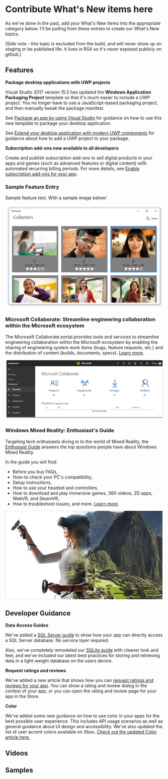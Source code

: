 # Contribute What's New items here

As we've done in the past, add your What's New items into the appropriate category below. I'll be pulling from these entries to create our What's New topics.

(Side note - this topic is excluded from the build, and will never show up on staging or be published life. It lives in RS4 so it's never exposed publicly on github.)

## Features

**Package desktop applications with UWP projects**

Visual Studio 2017 version 15.5 has updated the **Windows Application Packaging Project** template so that it's much easier to include a UWP project. You no longer  have to use a JavaScript-based packaging project, and then manually tweak the package manifest.  

See [Package an app by using Visual Studio](https://docs.microsoft.com/en-us/windows/uwp/porting/desktop-to-uwp-packaging-dot-net) for guidance on how to use this new template to package your desktop application.

See [Extend your desktop application with modern UWP components](https://docs.microsoft.com/windows/uwp/porting/desktop-to-uwp-extend) for guidance about how to add a UWP project to your package.

**Subscription add-ons now available to all developers**

Create and publish subscription add-ons to sell digital products in your apps and games (such as advanced features or digital content) with automated recurring billing periods. For more details, see [Enable subscription add-ons for your app](../monetize/enable-subscription-add-ons-for-your-app.md).

### Sample Feature Entry

Sample feature text. With a sample image below!

![Screenshot of PhotoLab sample showing photo gallery page](images/PhotoLab-gallery-page.png)

### Microsoft Collaborate: Streamline engineering collaboration within the Microsoft ecosystem

The Microsoft Collaborate portal provides tools and services to streamline engineering collaboration within the Microsoft ecosystem by enabling the sharing of engineering system work items (bugs, feature requests, etc.) and the distribution of content (builds, documents, specs). [Learn more](https://docs.microsoft.com/en-us/collaborate).

![Microsoft Collaborate in Dev Center Dashboard](images/microsoft_collaborate_screenshot.PNG)

### Windows Mixed Reality: Enthusiast's Guide

Targeting tech enthusiasts diving in to the world of Mixed Reality, the [Enthusiast Guide](https://docs.microsoft.com/en-us/windows/mixed-reality/enthusiast-guide/) answers the top questions people have about Windows Mixed Reality. 

In the guide you will find: 
- Before you buy FAQs, 
- How-to check your PC's compatibility, 
- Setup instructions, 
- How to use your headset and controllers, 
- How to download and play immersive games, 360 videos, 2D apps, WebVR, and SteamVR, 
- How to troubleshoot issues, and more.
[Learn more](https://docs.microsoft.com/en-us/windows/mixed-reality/enthusiast-guide/).

![Windows Mixed Reality headset user and motion controllers](images/BeforeYouBegin-tile.jpg)

## Developer Guidance

**Data Access Guides**

We've added a [SQL Server guide](https://docs.microsoft.com/windows/uwp/data-access/sql-server-databases) to show how your app can directly access a SQL Server database. No service layer required.

Also, we've completely remodeled our [SQLite guide](https://docs.microsoft.com/windows/uwp/data-access/sqlite-databases) with cleaner look and feel, and we've included our latest best practices for storing and retrieving data in a light-weight database on the users device.

**Request ratings and reviews**

We've added a new article that shows how you can [request ratings and reviews for your app](../monetize/request-ratings-and-reviews.md). You can show a rating and review dialog in the context of your app, or you can open the rating and review page for your app in the Store.

**Color**

We've added some new guidance on how to use color in your apps for the best possible user experience. This includes API usage scenarios as well as general guidance about UI design and accessibility. We've also updated the list of user accent colors available on Xbox. [Check out the updated Color article here.](https://docs.microsoft.com/en-us/windows/uwp/design/style/color)

## Videos

## Samples
